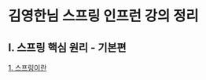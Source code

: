# 김영한님 스프링 인프런 강의 정리

## I. 스프링 핵심 원리 - 기본편

[1. 스프링이란](https://github.com/hy6219/spring_deeper/blob/main/spring_core_principal/basics/summary/%EC%8A%A4%ED%94%84%EB%A7%81%EC%9D%B4%EB%9E%80.md)

